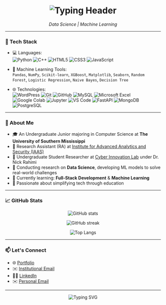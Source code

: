 <h1 align="center">
  <img src="https://readme-typing-svg.herokuapp.com?font=Fira+Code&weight=700&size=28&pause=1000&color=F76D6D&center=true&vCenter=true&width=600&lines=➡️+Hi+there+%F0%9F%91%8B+%2C+I'm+Pappu..." alt="Typing Header" />
</h1>

<p align="center">
  <em>Data Science | Machine Learning</em>
</p>

---

### 🔧 Tech Stack

- 💻 Languages:  
  ![Python](https://img.shields.io/badge/Python-3776AB?style=flat&logo=python&logoColor=white)
  ![C++](https://img.shields.io/badge/C++-00599C?style=flat&logo=cplusplus&logoColor=white)
  ![HTML5](https://img.shields.io/badge/HTML5-E34F26?style=flat&logo=html5&logoColor=white)
  ![CSS3](https://img.shields.io/badge/CSS3-1572B6?style=flat&logo=css3&logoColor=white)
  ![JavaScript](https://img.shields.io/badge/JavaScript-F7DF1E?style=flat&logo=javascript&logoColor=black)


- 🧠 Machine Learning Tools:  
  `Pandas`, `NumPy`, `Scikit-learn`, `XGBoost`, `Matplotlib`, `Seaborn`, `Random Forest`, `Logistic Regression`, `Naive Bayes`, `Decision Tree`

- 🌐 Technologies:  
  ![WordPress](https://img.shields.io/badge/WordPress-21759B?style=flat&logo=wordpress&logoColor=white)
  ![Git](https://img.shields.io/badge/Git-F05032?style=flat&logo=git&logoColor=white)
  ![GitHub](https://img.shields.io/badge/GitHub-181717?style=flat&logo=github&logoColor=white)
  ![MySQL](https://img.shields.io/badge/MySQL-4479A1?style=flat&logo=mysql&logoColor=white)
  ![Microsoft Excel](https://img.shields.io/badge/Excel-217346?style=flat&logo=microsoft-excel&logoColor=white)
  ![Google Colab](https://img.shields.io/badge/Google_Colab-F9AB00?style=flat&logo=googlecolab&logoColor=black)
  ![Jupyter](https://img.shields.io/badge/Jupyter-F37626?style=flat&logo=jupyter&logoColor=white)
  ![VS Code](https://img.shields.io/badge/VS_Code-007ACC?style=flat&logo=visual-studio-code&logoColor=white)
  ![FastAPI](https://img.shields.io/badge/FastAPI-009688?style=flat&logo=fastapi&logoColor=white)
  ![MongoDB](https://img.shields.io/badge/MongoDB-4EA94B?style=flat&logo=mongodb&logoColor=white)
  ![PostgreSQL](https://img.shields.io/badge/PostgreSQL-336791?style=flat&logo=postgresql&logoColor=white)
---

### 📘 About Me
- 🎓 An Undergraduate Junior majoring in Computer Science at **The University of Southern Mississippi**
- 📰 Research Assistant (RA) at [Institute for Advanced Analytics and Security (IAAS)](https://www.usm.edu/advanced-analytics-security/index.php)
- 🔬 Undergraduate Student Researcher at [Cyber Innovation Lab](https://www.linkedin.com/company/cyber-innovation-lab/) under Dr. Nick Rahimi
- 🤖 Conducting research on **Data Science**, developing ML models to solve real-world challenges
- 🌱 Currently learning: **Full-Stack Development** & **Machine Learning**
- 🧠 Passionate about simplifying tech through education
---

### 📈 GitHub Stats

<p align="center">
  <img src="https://github-readme-stats.vercel.app/api?username=jhapappu7165&show_icons=true&theme=tokyonight" alt="GitHub stats" />
</p>

<p align="center">
  <img src="https://streak-stats.demolab.com?user=jhapappu7165&theme=tokyonight&hide_border=true&border_radius=6.5" alt="GitHub streak" />
</p>

<p align="center">
  <img src="https://github-readme-stats.vercel.app/api/top-langs/?username=jhapappu7165&layout=compact&theme=tokyonight" alt="Top Langs" />
</p>

---

### 📫 Let's Connect

- 🌐 [Portfolio](https://jhapappu.com.np)  
- ✉️ [Institutional Email](mailto:pappu.jha@usm.edu)  
- 🧑‍💼 [LinkedIn](https://www.linkedin.com/in/pappujha2004/)  
- ✉️ [Personal Email](mailto:jhapappu7165@gmail.com)  

---

<p align="center">
  <img src="https://readme-typing-svg.herokuapp.com?font=Fira+Code&weight=500&pause=1000&color=F76D6D&width=435&lines=Welcome+to+my+GitHub+profile!;Explore+my+projects+below.;Always+learning+new+tech!+🚀" alt="Typing SVG" />
</p>
